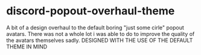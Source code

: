 # discord-popout-overhaul-theme
A bit of a design overhaul to the default boring "just some cirle" popout avatars. There was not a whole lot i was able to do to improve the quality of the avatars themselves sadly.   DESIGNED WITH THE USE OF THE DEFAULT THEME IN MIND